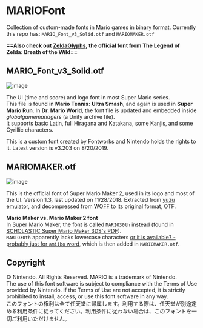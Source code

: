 # MARIOFont
Collection of custom-made fonts in Mario games in binary format. Currently this repo has: `MARIO_Font_v3_Solid.otf` and `MARIOMAKER.otf`

**==Also check out [ZeldaGlyphs](https://github.com/yell0wsuit/ZeldaGlyphs), the official font from The Legend of Zelda: Breath of the Wild==**

## MARIO_Font_v3_Solid.otf
![image](https://i.imgur.com/Gn4b1H9.png)

The UI (time and score) and logo font in most Super Mario series.  
This file is found in **Mario Tennis: Ultra Smash**, and again is used in **Super Mario Run**. In **Dr. Mario World**, the font file is updated and embedded inside *globalgamemanagers* (a Unity archive file).  
It supports basic Latin, full Hiragana and Katakana, some Kanjis, and some Cyrillic characters.

This is a custom font created by Fontworks and Nintendo holds the rights to it. Latest version is v3.203 on 8/20/2019.

## MARIOMAKER.otf
![image](https://i.imgur.com/X3wnM0K.png)

This is the official font of Super Mario Maker 2, used in its logo and most of the UI. Version 1.3, last updated on 11/28/2018. Extracted from [yuzu emulator](https://github.com/yuzu-emu/yuzu), and decompressed from [WOFF](https://en.wikipedia.org/wiki/Web_Open_Font_Format) to its original format, OTF.

**Mario Maker vs. Mario Maker 2 font**  
In Super Mario Maker, the font is called `MARIO30th` instead (found in [SCHOLASTIC Super Mario Maker 3DS's PDF](http://www.scholastic.com/nintendo/gamedesign/pdfs/fullteacherguide.pdf)).  
`MARIO30th` apparently lacks lowercase characters [or it is available? - probably just for `amiibo` word](https://youtu.be/_9W_y8IlNro?t=400), which is then added in `MARIOMAKER.otf`.

## Copyright
© Nintendo. All Rights Reserved. MARIO is a trademark of Nintendo.  
The use of this font software is subject to compliance with the Terms of Use provided by Nintendo. If the Terms of Use are not accepted, it is strictly prohibited to install, access, or use this font software in any way.  
このフォントの権利は全て任天堂に帰属します。利用する際は、任天堂が別途定める利用条件に従ってください。利用条件に従わない場合は、このフォントを一切ご利用いただけません。
